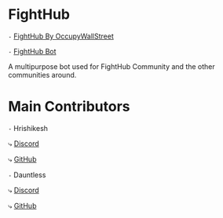 # FightHub

`-` [FightHub By OccupyWallStreet](https://discord.gg/fight)

`-` [FightHub Bot](https://discord.com/oauth2/authorize?client_id=855652438919872552&scope=bot+applications.commands&guild_id=824294231447044197)

A multipurpose bot used for FightHub Community and the other communities around.

# Main Contributors

`-` Hrishikesh

⤷ [Discord](https://discordapp.com/users/598918643727990784)

⤷ [GitHub](https://github.com/HrishikeshS123)

`-` Dauntless

⤷ [Discord](https://discordapp.com/users/266432078222983169)

⤷ [GitHub](https://github.com/Dauntless7)
